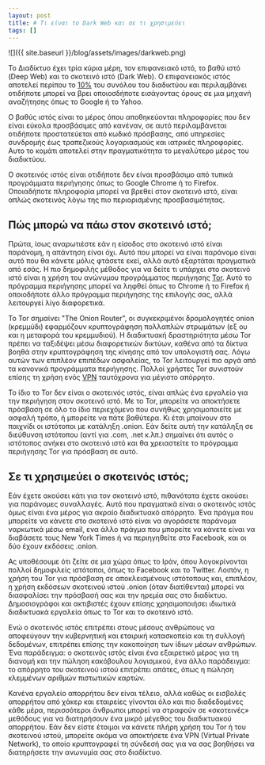 ```yaml
---
layout: post
title: # Τι είναι το Dark Web και σε τι χρησιμεύει
tags: []
---
```


![]({{ site.baseurl }}/blog/assets/images/darkweb.png)





Το Διαδίκτυο έχει τρία κύρια μέρη, τον επιφανειακό ιστό, το βαθύ ιστό (Deep Web)  και το σκοτεινό ιστό (Dark Web). Ο επιφανειακός ιστός αποτελεί περίπου το [10%](https://www.pinkhattech.com/2017/12/04/what-is-the-difference-between-the-surface-web-the-deep-web-and-the-dark-web/) του συνόλου του διαδικτύου και περιλαμβάνει οτιδήποτε μπορεί να βρει οποιοσδήποτε εισάγοντας όρους σε μια μηχανή αναζήτησης όπως το Google ή το Yahoo.
<!--more-->
Ο βαθύς ιστός είναι το μέρος όπου αποθηκεύονται πληροφορίες που δεν είναι εύκολα προσβάσιμες από κανέναν, σε αυτό περιλαμβάνεται οτιδήποτε προστατεύεται από κωδικό πρόσβασης, από υπηρεσίες συνδρομής έως τραπεζικούς λογαριασμούς και ιατρικές πληροφορίες. Αυτο το κομάτι αποτελεί στην πραγματικότητα το μεγαλύτερο μέρος του διαδικτύου.

Ο σκοτεινός ιστός είναι οτιδήποτε δεν είναι προσβάσιμο από τυπικά προγράμματα περιήγησης όπως το Google Chrome ή το Firefox. Οποιαδήποτε πληροφορία μπορεί να βρεθεί στον σκοτεινό ιστό, είναι απλώς σκοτεινός λόγω της πιο περιορισμένης προσβασιμότητας.

## Πώς μπορώ να πάω στον σκοτεινό ιστό;

Πρώτα, ίσως αναρωτιέστε εάν η είσοδος στο σκοτεινό ιστό είναι παράνομη, η απάντηση είναι όχι. Αυτό που μπορεί να είναι παράνομο είναι αυτό που θα κάνετε μόλις φτάσετε εκεί, αλλά αυτό εξαρτάται πραγματικά από εσάς. Η πιο δημοφιλής μέθοδος για να δείτε τι υπάρχει στο σκοτεινό ιστό είναι η χρήση του ανώνυμου προγράμματος περιήγησης [Tor](https://www.torproject.org/). Αυτό το πρόγραμμα περιήγησης μπορεί να ληφθεί όπως το Chrome ή το Firefox ή οποιοδήποτε άλλο πρόγραμμα περιήγησης της επιλογής σας, αλλά λειτουργεί λίγο διαφορετικά.

Το Tor σημαίνει "The Onion Router", οι συγκεκριμένοι δρομολογητές onion (κρεμμύδι) εφαρμόζουν κρυπτογράφηση πολλαπλών στρωμάτων (εξ ου και η μεταφορά του κρεμμυδιού). Η διαδικτυακή δραστηριότητα μέσω Tor πρέπει να ταξιδέψει μέσω διαφορετικών δικτύων, καθένα από τα δίκτυα βοηθά στην κρυπτογράφηση της κίνησης από τον υπολογιστή σας. Λόγω αυτών των επιπλέον επιπέδων ασφαλείας, το Tor λειτουργεί πιο αργά από τα κανονικά προγράμματα περιήγησης. Πολλοί χρήστες Tor συνιστούν επίσης τη χρήση ενός [VPN](https://gexos.org/2020/04/21/%CE%A4%CE%B9-%CE%B5%CE%AF%CE%BD%CE%B1%CE%B9-%CF%84%CE%BF-VPN-%CE%9A%CE%B1%CE%B9-%CE%B3%CE%B9%CE%B1%CF%84%CE%AF-%CF%84%CE%BF-%CF%87%CF%81%CE%B5%CE%B9%CE%AC%CE%B6%CE%B5%CF%83%CF%84%CE%B5/) ταυτόχρονα για μέγιστο απόρρητο. 

Το ίδιο το Tor δεν είναι ο σκοτεινός ιστός, είναι απλώς ένα εργαλείο για την περιήγηση στον σκοτεινό ιστό. Με το Tor, μπορείτε να αποκτήσετε πρόσβαση σε όλο το ίδιο περιεχόμενο που συνήθως χρησιμοποιείτε με ασφαλή τρόπο, ή μπορείτε να πάτε βαθύτερα. Κι έτσι μπαίνουν στο παιχνίδι οι ιστότοποι με κατάληξη .onion. Εάν δείτε αυτή την κατάληξη σε διεύθυνση ιστότοπου (αντί για .com, .net κ.λπ.) σημαίνει ότι αυτός ο ιστότοπος ανήκει στο σκοτεινό ιστό και θα χρειαστείτε το πρόγραμμα περιήγησης Tor για πρόσβαση σε αυτό.

## Σε τι χρησιμεύει ο σκοτεινός ιστός;

Εάν έχετε ακούσει κάτι για τον σκοτεινό ιστό, πιθανότατα έχετε ακούσει για παράνομες συναλλαγές. Αυτό που πραγματικά είναι ο σκοτεινός ιστός όμως είναι ένα μέρος για ακραίο διαδικτυακό απόρρητο. Ένα πράγμα που μπορείτε να κάνετε στο σκοτεινό ιστό είναι να αγοράσετε παράνομα ναρκωτικά μέσω email, ενα άλλο πράγμα που μπορείτε να κάνετε είναι να διαβάσετε τους New York Times ή να περιηγηθείτε στο Facebook, και οι δύο έχουν εκδόσεις .onion. 

Ας υποθέσουμε ότι ζείτε σε μια χώρα όπως το Ιράν, όπου λογοκρίνονται πολλοί δημοφιλείς ιστότοποι, όπως το Facebook και το Twitter. Λοιπόν, η χρήση του Tor για πρόσβαση σε αποκλεισμένους ιστότοπους και, επιπλέον, η χρήση εκδόσεων σκοτεινού ιστού .onion (όταν διατίθενται) μπορεί να διασφαλίσει την πρόσβασή σας και την ηρεμία σας στο διαδίκτυο. Δημοσιογράφοι και ακτιβιστές έχουν επίσης χρησιμοποιήσει ιδιωτικά διαδικτυακά εργαλεία όπως το Tor και το σκοτεινό ιστό.

Ενώ ο σκοτεινός ιστός επιτρέπει στους μέσους ανθρώπους να αποφεύγουν την κυβερνητική και εταιρική κατασκοπεία και τη συλλογή δεδομένων, επιτρέπει επίσης την κακοποίηση των ίδιων μέσων ανθρώπων. Ένα παράδειγμα: ο σκοτεινός ιστός είναι ένα εξαιρετικό μέρος για τη διανομή και την πώληση κακόβουλου λογισμικού, ένα άλλο παράδειγμα: το απόρρητο του σκοτεινού ιστού επιτρέπει απάτες, όπως η πώληση κλεμμένων αριθμών πιστωτικών καρτών.

Κανένα εργαλείο απορρήτου δεν είναι τέλειο, αλλά καθώς οι εισβολές απορρήτου από χάκερ και εταιρείες γίνονται όλο και πιο διαδεδομένες κάθε μέρα, περισσότεροι άνθρωποι μπορεί να στραφούν σε «σκοτεινές» μεθόδους για να διατηρήσουν ένα μικρό μέγεθος του διαδικτυακού απορρήτου. Εάν δεν είστε έτοιμοι να κάνετε πλήρη χρήση του Tor ή του σκοτεινού ιστού, μπορείτε ακόμα να αποκτήσετε ένα VPN (Virtual Private Network), το οποίο κρυπτογραφεί τη σύνδεσή σας για να σας βοηθήσει να διατηρήσετε την ανωνυμία σας στο διαδίκτυο.